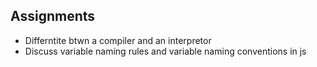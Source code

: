 ## Assignments

- Differntite btwn a compiler and an interpretor
- Discuss variable naming rules and variable naming conventions in js
